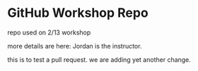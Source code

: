 # GitHub Workshop Repo

repo used on 2/13 workshop

more details are here:
Jordan is the instructor.

this is to test a pull request.
we are  adding yet another change.

